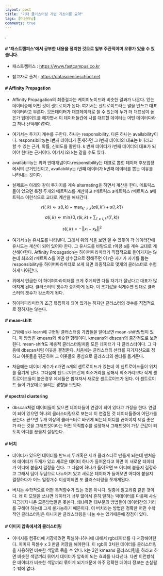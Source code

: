 ```yaml
---
layout: post
title: "기타 클러스터링 기법 기초이론 요약"
tags: [머신러닝]
comments: true
---
```


.

#### # '패스트캠퍼스'에서 공부한 내용을 정리한 것으로 일부 주관적이며 오류가 있을 수 있습니다.

- 패스트캠퍼스 : https://www.fastcampus.co.kr

- 참고자료 출처 : https://datascienceschool.net

#### # Affinity Propagation

- Affinity Propagation의 최종결과는 케이미노이드와 비슷한 결과가 나온다. 있는 데이터중에 어떤 것이 센트로이가 된다. 여기서는 센트로이드라는 말을 안쓰고 대표데이터라고 부른다. 모든데이터가 대표데이터로 쓸 수 있는데 누가 더 대표성이 높은가 업데이트를 해가면서 이 데이터들간에 나를 대표할 데이터는 어떤 데이터다라고 하나 선택해야한다.


- 여기서는 두가지 계수를 구한다. 하나는 responsibility, 다른 하나는 availability이다. responsibility는 i번째 데이터가 존재하면 그 i번째 데이터의 대표는 k다라고 할 수 있는 근거, 확률, 신뢰도를 말한다. k 번째 데이터가  i번째 데이터의 대표가 되어야 한다는 근거이다. 여기서 i와 k는 같을 수도 있다.


- availability는 위와 반대개념이다.responsibility는 대표로 뽑힌 데이터 후보입장에서의 근거인것이고, availability는 i번째 데이터가 k번째 데이터를 뽑는 이유를 나타내는 것이다. 


- 실제로는 아래와 같이 두가지를 계속 alternating을 하면서 계산을 한다. 메트릭스들이 있으면 특정 두개의 메트릭스를 계산하고 r메트릭스 a메트릭스  r메트릭스 a메트릭스 이런식으로 교대로 계산을 해내간다.

$$\ r(i, k) \leftarrow s(i, k) - \max_{k' \neq k} ( a(i, k') + s(i, k')) $$

$$\ a(i, k) \leftarrow \min(0, r(k, k) + \sum_{i' \neq i,k} r(i', k)) $$

$$\ s(i,k) = -|| x_i - x_k ||^2 $$ 


- 여기서 s는 유사도를 나타낸다. 그래서 위의 식을 보면 알 수 있듯이 각 데이터간에 유사도는 계산이 되어 있어야 한다. 그 유사도를 바탕으로 r이랑 a를 계속 교대로 계산해야한다. Affinity Propagation는 하이퍼파라미터가 직접적으로 들어가지는 않는데 최초의 r메트릭스를 어떤 상수값으로 정해주면 이 r은 자기가 자기를 뽑는 responsibility를 하이퍼파라미터로 쓰게 되면 최종적으로 몇개의 클러스터로 수렴하게 나아간다.


- 위에서 언급한 이 하이퍼파라미터를 크게 주게되면 다들 자기가 잘났다고 대표가 많아지게 된다. 클러스터의 갯수가 증가하게 된다. 이 초기값을 적게주면 반대로 클러스터의 갯수가 감소하게 된다.


- 하이퍼파라미터가 조금 복잡하게 되어 있기는 하지만 클러스터의 갯수를 직접적으로 정하지는 않는다.

#### # mean-shift

- 그밖에 ski-learn에 구현된 클러스터링 기법들을 알아보면 mean-shift방법이 있다. 이 방법은 kmeans와 비슷한 형태이다. kmeans와 dbscan의 중간정도로 보면 된다. mean-shift도 계층적 클러스터링처럼 모든 데이터가 다 클러스터이다. 그 다음에 dbscan처럼 이웃을 결정한다. 처음에는 클러스터의 센터를 자기자신으로 정하고 이웃들을 평균하여 그 이웃들의 중심으로 클러스터의 센터를 옮겨준다.


- 처음에는 데이터 개수가 n개면 n개의 센트로이드가 있는데 이 센트로이드들이 위치를 옮기게 된다. 그다음에 센트로이드간에 최소거리를 정해서 최소거리보다 작게 센트로이드들이 붙은경우 얘네들은 합쳐져서 새로운 센트로이드가 된다. 이 센트로이드 들이 가운데로 몰리는 경향을 보인다.

#### # spectral clustering

- dbscan처럼 데이터들이 있으면 데이터들이 연결이 되어 있다고 가정을 한다. 연결이 되어 있으면 하나의 클러스터링으로 보는데 이 연결된 것 데이터들중에 어딘가를 끊는다. 끊으면 두개 이상의 클러스터로 바뀌게 되는데 어디를 끊어야지 제일 좋은가 라는 것을 그래프컷이라는 어떤 목적함수를 설정해서 그래프컷이 가장 큰값이 되도록 어디를 끊을지 설정한다.

#### # 버치


- 데이터가 있으면 데이터를 반드시 두개혹은 세개 클러스터로 만들게 되는데 맨처음에 데이터가 두개가 있고 새로운 데이터 하나가 들어온다고 하면 이 새로운 데이터가 어디에 붙을지 결정을 한다. 그 다음에 하나가 들어오면 또 어디에 붙을지 결정하고 그래서 팀이 두팀으로 나누어져 있고 새로운 데이터가 들어오면 어디에 붙을지 결정하다가 어느 일정개수 이상이되면 또 클러스터링을 쪼개게된다.


- 버치는 수학적으로 어떤 목적함수가 있는 것은 아니다. 일종에 알고리즘 같은 것이다. 왜 이 모델을 쓰냐면 데이터가 너무 많아서 흔히 말하는 빅데이터를 다룰때 사실 지금까지 나온 모든방법들은 못쓴다. 왜냐하면 대부분의 방법들이 데이터간의 거리를 구해야 하는데 그게 불가능하기 때문이다. 이 버치라는 방법은 정확한 어떤 수학적인 클러스터링은 아니지만 클러스터링을 나눌 수는 있기때문에 장점이 있다.

#### # 이미지 압축에서의 클러스터링

- 이미지를 컴퓨터에 저장하려면 픽셀하나하나에 대해서 rgb데이터를 다 저장해야한다. 이미지 픽셀수 x 3 만큼 저장을 해야한다. 이 rgb의 3차원 데이터를 클러스터링을 사용하면 비슷한 색깔로 묶을 수 있다. k는 3인 kmeans 클러스터링을 하라고 하면 비슷한 색깔끼리 묶여서 데이터가 압축이 되는 효과를 나타낸다. 다만 이런방식은 데이터가 비슷한 색깔끼리 묶이게 되기때문에 아주 정확한 데이터 정보는 손실될 수 밖에 없다.
